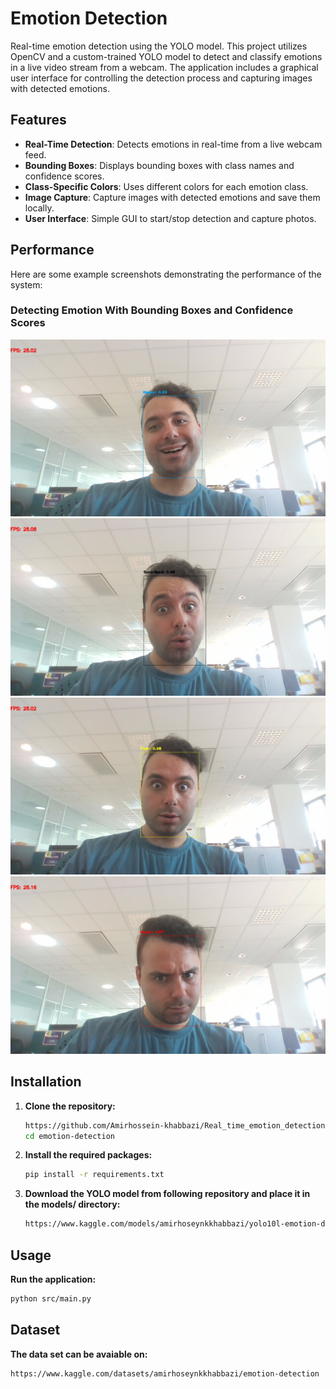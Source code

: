 # Emotion Detection

Real-time emotion detection using the YOLO model. This project utilizes OpenCV and a custom-trained YOLO model to detect and classify emotions in a live video stream from a webcam. The application includes a graphical user interface for controlling the detection process and capturing images with detected emotions.

## Features

- **Real-Time Detection**: Detects emotions in real-time from a live webcam feed.
- **Bounding Boxes**: Displays bounding boxes with class names and confidence scores.
- **Class-Specific Colors**: Uses different colors for each emotion class.
- **Image Capture**: Capture images with detected emotions and save them locally.
- **User Interface**: Simple GUI to start/stop detection and capture photos.

## Performance

Here are some example screenshots demonstrating the performance of the system:



### Detecting Emotion With Bounding Boxes and Confidence Scores
![Single Emotion](photos/captured_photo_1.jpg)
![Single Emotion](photos/captured_photo_2.jpg)
![Single Emotion](photos/captured_photo_3.jpg)
![Single Emotion](photos/captured_photo_4.jpg)



## Installation

1. **Clone the repository:**
   ```bash
   https://github.com/Amirhossein-khabbazi/Real_time_emotion_detection.git
   cd emotion-detection
   ```
2. **Install the required packages:**

   ```bash
   pip install -r requirements.txt
   ```
3. **Download the YOLO model from following repository and place it in the models/ directory:**
   ```bash
   https://www.kaggle.com/models/amirhoseynkkhabbazi/yolo10l-emotion-detection
   ```

## Usage
**Run the application:**
```bash
python src/main.py
```

## Dataset
**The data set can be avaiable on:**
   ```bash
   https://www.kaggle.com/datasets/amirhoseynkkhabbazi/emotion-detection
   ```


   

